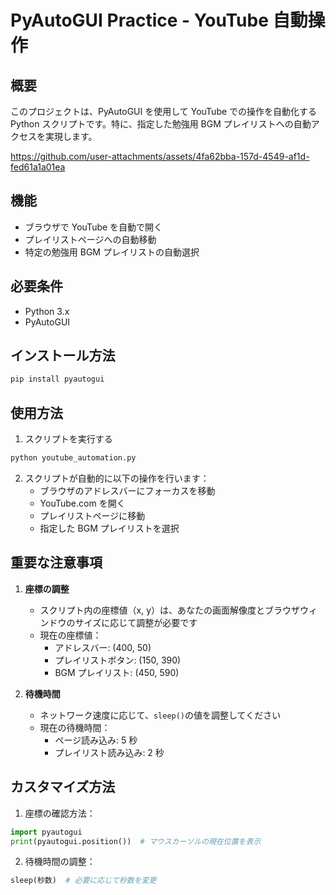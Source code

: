 # PyAutoGUI Practice - YouTube 自動操作

## 概要

このプロジェクトは、PyAutoGUI を使用して YouTube での操作を自動化する Python スクリプトです。特に、指定した勉強用 BGM プレイリストへの自動アクセスを実現します。

https://github.com/user-attachments/assets/4fa62bba-157d-4549-af1d-fed61a1a01ea

## 機能

- ブラウザで YouTube を自動で開く
- プレイリストページへの自動移動
- 特定の勉強用 BGM プレイリストの自動選択

## 必要条件

- Python 3.x
- PyAutoGUI

## インストール方法

```bash
pip install pyautogui
```

## 使用方法

1. スクリプトを実行する

```bash
python youtube_automation.py
```

2. スクリプトが自動的に以下の操作を行います：
   - ブラウザのアドレスバーにフォーカスを移動
   - YouTube.com を開く
   - プレイリストページに移動
   - 指定した BGM プレイリストを選択

## 重要な注意事項

1. **座標の調整**

   - スクリプト内の座標値（x, y）は、あなたの画面解像度とブラウザウィンドウのサイズに応じて調整が必要です
   - 現在の座標値：
     - アドレスバー: (400, 50)
     - プレイリストボタン: (150, 390)
     - BGM プレイリスト: (450, 590)

2. **待機時間**
   - ネットワーク速度に応じて、`sleep()`の値を調整してください
   - 現在の待機時間：
     - ページ読み込み: 5 秒
     - プレイリスト読み込み: 2 秒

## カスタマイズ方法

1. 座標の確認方法：

```python
import pyautogui
print(pyautogui.position())  # マウスカーソルの現在位置を表示
```

2. 待機時間の調整：

```python
sleep(秒数)  # 必要に応じて秒数を変更
```
